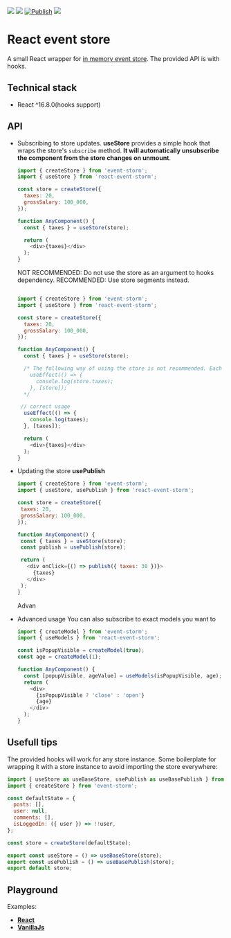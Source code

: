 <a href="https://www.npmjs.com/package/react-event-storm"><img src="https://img.shields.io/badge/npm-react--event--storm-brightgreen.svg"></a> <a href="https://www.npmjs.com/package/react-event-storm"><img src="https://img.shields.io/npm/v/react-event-storm.svg"></a> [![Publish](https://github.com/event-storm/react-event-storm/actions/workflows/publish.yml/badge.svg?branch=master)](https://github.com/event-storm/react-event-storm/actions/workflows/publish.yml) <a href="https://www.npmjs.com/package/react-event-storm"><img src="https://img.shields.io/bundlephobia/minzip/react-event-storm"> </a>


# React event store

A small React wrapper for [in memory event store](https://github.com/event-storm/event-storm/blob/master/README.md). The provided API is with hooks.

## Technical stack

- React ^16.8.0(hooks support)

## API

- Subscribing to store updates. 
  **useStore** provides a simple hook that wraps the store's `subscribe` method.
  **It will automatically unsubscribe the component from the store changes on unmount**.

  ```js
  import { createStore } from 'event-storm';
  import { useStore } from 'react-event-storm';

  const store = createStore({
    taxes: 20,
    grossSalary: 100_000,
  });

  function AnyComponent() {
    const { taxes } = useStore(store);

    return (
      <div>{taxes}</div>
    );
  }
  ```

  NOT RECOMMENDED: Do not use the store as an argument to hooks dependency.
  RECOMMENDED: Use store segments instead.

  ```js

  import { createStore } from 'event-storm';
  import { useStore } from 'react-event-storm';

  const store = createStore({
    taxes: 20,
    grossSalary: 100_000,
  });

  function AnyComponent() {
    const { taxes } = useStore(store);

    /* The following way of using the store is not recommended. Each render will update this effect.
      useEffect(() => {
        console.log(store.taxes);
      }, [store]);
    */

   // correct usage
    useEffect(() => {
      console.log(taxes);
    }, [taxes]);

    return (
      <div>{taxes}</div>
    );
  }
  ```
- Updating the store
  **usePublish**
   ```js
  import { createStore } from 'event-storm';
  import { useStore, usePublish } from 'react-event-storm';

  const store = createStore({
    taxes: 20,
    grossSalary: 100_000,
  });

  function AnyComponent() {
    const { taxes } = useStore(store);
    const publish = usePublish(store);

    return (
      <div onClick={() => publish({ taxes: 30 })}>
        {taxes}
      </div>
    );
  }
  ```

  Advan
- Advanced usage
  You can also subscribe to exact models you want to
  ```js
  import { createModel } from 'event-storm';
  import { useModels } from 'react-event-storm';

  const isPopupVisible = createModel(true);
  const age = createModel(1);

  function AnyComponent() {
    const [popupVisible, ageValue] = useModels(isPopupVisible, age);
    return (
      <div>
        {isPopupVisible ? 'close' : 'open'}
        {age}
      </div>
    );
  }
  ```

## Usefull tips

The provided hooks will work for any store instance. Some boilerplate for wrapping it with a store instance
to avoid importing the store everywhere:
```js
import { useStore as useBaseStore, usePublish as useBasePublish } from 'react-event-storm';
import { createStore } from 'event-storm';

const defaultState = {
  posts: [],
  user: null,
  comments: [],
  isLoggedIn: ({ user }) => !!user,
};

const store = createStore(defaultState);

export const useStore = () => useBaseStore(store);
export const usePublish = () => useBasePublish(store);
export default store;
```

## Playground

Examples:

- [**React**](https://codesandbox.io/s/intelligent-http-iupz5)
- [**VanillaJs**](https://codesandbox.io/s/serene-wood-cjvem)
